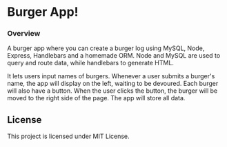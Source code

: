 # Burger App!

### Overview

A burger app where you can create a burger log using MySQL, Node, Express, Handlebars and a homemade ORM. Node and MySQL are used to query and route data, while handlebars to generate HTML.

It lets users input names of burgers. Whenever a user submits a burger's name, the app will display on the left, waiting to be devoured. Each burger will also have a button. When the user clicks the button, the burger will be moved to the right side of the page. The app will store all data.

## License

This project is licensed under MIT License.